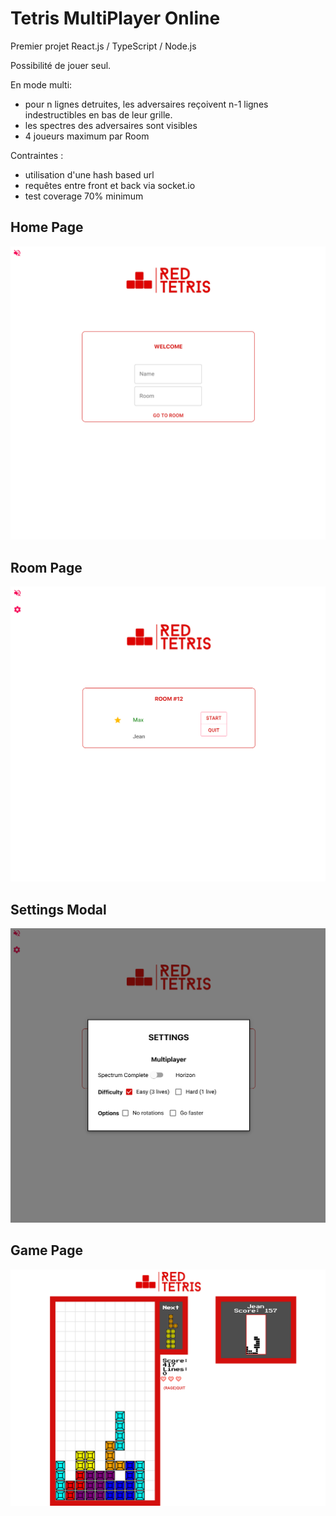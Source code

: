 # Tetris MultiPlayer Online

Premier projet React.js / TypeScript / Node.js

Possibilité de jouer seul.

En mode multi:
  - pour n lignes detruites, les adversaires reçoivent n-1 lignes indestructibles en bas de leur grille.
  - les spectres des adversaires sont visibles 
  - 4 joueurs maximum par Room

Contraintes : 
  - utilisation d'une hash based url
  - requêtes entre front et back via socket.io
  - test coverage 70% minimum

## Home Page
<img src="./images/Capture d’écran 2020-06-18 à 15.48.57.png" />

## Room Page
<img src="./images/Capture d’écran 2020-06-18 à 15.49.49.png" />

## Settings Modal
<img src="./images/Capture d’écran 2020-06-18 à 15.50.01.png" />

## Game Page
<img src="./images/Capture d’écran 2020-06-18 à 15.51.50.png" />

